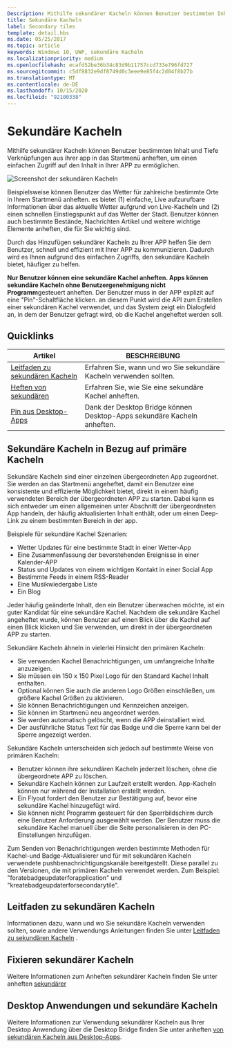 ```yaml
---
Description: Mithilfe sekundärer Kacheln können Benutzer bestimmten Inhalt und Tiefe Verknüpfungen aus ihrer app in das Startmenü anheften, um einen einfachen Zugriff auf den Inhalt in Ihrer APP zu ermöglichen.
title: Sekundäre Kacheln
label: Secondary tiles
template: detail.hbs
ms.date: 05/25/2017
ms.topic: article
keywords: Windows 10, UWP, sekundäre Kacheln
ms.localizationpriority: medium
ms.openlocfilehash: ecafd52be36b34c83d9b11757ccd733e796fd727
ms.sourcegitcommit: c5df8832e9df8749d0c3eee9e85f4c2d04f8b27b
ms.translationtype: MT
ms.contentlocale: de-DE
ms.lasthandoff: 10/15/2020
ms.locfileid: "92100338"
---
```

# <a name="secondary-tiles"></a>Sekundäre Kacheln


Mithilfe sekundärer Kacheln können Benutzer bestimmten Inhalt und Tiefe Verknüpfungen aus ihrer app in das Startmenü anheften, um einen einfachen Zugriff auf den Inhalt in Ihrer APP zu ermöglichen.

![Screenshot der sekundären Kacheln](images/secondarytiles.png)

Beispielsweise können Benutzer das Wetter für zahlreiche bestimmte Orte in Ihrem Startmenü anheften. es bietet (1) einfache, Live aufzurufbare Informationen über das aktuelle Wetter aufgrund von Live-Kacheln und (2) einen schnellen Einstiegspunkt auf das Wetter der Stadt. Benutzer können auch bestimmte Bestände, Nachrichten Artikel und weitere wichtige Elemente anheften, die für Sie wichtig sind.

Durch das Hinzufügen sekundärer Kacheln zu Ihrer APP helfen Sie dem Benutzer, schnell und effizient mit Ihrer APP zu kommunizieren. Dadurch wird es Ihnen aufgrund des einfachen Zugriffs, den sekundäre Kacheln bietet, häufiger zu helfen.

**Nur Benutzer können eine sekundäre Kachel anheften. Apps können sekundäre Kacheln ohne Benutzergenehmigung nicht Programm**gesteuert anheften. Der Benutzer muss in der APP explizit auf eine "Pin"-Schaltfläche klicken. an diesem Punkt wird die API zum Erstellen einer sekundären Kachel verwendet, und das System zeigt ein Dialogfeld an, in dem der Benutzer gefragt wird, ob die Kachel angeheftet werden soll.

## <a name="quick-links"></a>Quicklinks

| Artikel | BESCHREIBUNG |
| --- | --- |
| [Leitfaden zu sekundären Kacheln](secondary-tiles-guidance.md) | Erfahren Sie, wann und wo Sie sekundäre Kacheln verwenden sollten. |
| [Heften von sekundären](secondary-tiles-pinning.md) | Erfahren Sie, wie Sie eine sekundäre Kachel anheften. |
| [Pin aus Desktop-Apps](secondary-tiles-desktop-pinning.md) | Dank der Desktop Bridge können Desktop-Apps sekundäre Kacheln anheften. |


## <a name="secondary-tiles-in-relation-to-primary-tiles"></a>Sekundäre Kacheln in Bezug auf primäre Kacheln

Sekundäre Kacheln sind einer einzelnen übergeordneten App zugeordnet. Sie werden an das Startmenü angeheftet, damit ein Benutzer eine konsistente und effiziente Möglichkeit bietet, direkt in einem häufig verwendeten Bereich der übergeordneten APP zu starten. Dabei kann es sich entweder um einen allgemeinen unter Abschnitt der übergeordneten App handeln, der häufig aktualisierten Inhalt enthält, oder um einen Deep-Link zu einem bestimmten Bereich in der app.

Beispiele für sekundäre Kachel Szenarien:

* Wetter Updates für eine bestimmte Stadt in einer Wetter-App
* Eine Zusammenfassung der bevorstehenden Ereignisse in einer Kalender-APP
* Status und Updates von einem wichtigen Kontakt in einer Social App
* Bestimmte Feeds in einem RSS-Reader
* Eine Musikwiedergabe Liste
* Ein Blog

Jeder häufig geänderte Inhalt, den ein Benutzer überwachen möchte, ist ein guter Kandidat für eine sekundäre Kachel. Nachdem die sekundäre Kachel angeheftet wurde, können Benutzer auf einen Blick über die Kachel auf einen Blick klicken und Sie verwenden, um direkt in der übergeordneten APP zu starten.

Sekundäre Kacheln ähneln in vielerlei Hinsicht den primären Kacheln:

* Sie verwenden Kachel Benachrichtigungen, um umfangreiche Inhalte anzuzeigen.
* Sie müssen ein 150 x 150 Pixel Logo für den Standard Kachel Inhalt enthalten.
* Optional können Sie auch die anderen Logo Größen einschließen, um größere Kachel Größen zu aktivieren.
* Sie können Benachrichtigungen und Kennzeichen anzeigen.
* Sie können im Startmenü neu angeordnet werden.
* Sie werden automatisch gelöscht, wenn die APP deinstalliert wird.
* Der ausführliche Status Text für das Badge und die Sperre kann bei der Sperre angezeigt werden.

Sekundäre Kacheln unterscheiden sich jedoch auf bestimmte Weise von primären Kacheln:

* Benutzer können ihre sekundären Kacheln jederzeit löschen, ohne die übergeordnete APP zu löschen.
* Sekundäre Kacheln können zur Laufzeit erstellt werden. App-Kacheln können nur während der Installation erstellt werden.
* Ein Flyout fordert den Benutzer zur Bestätigung auf, bevor eine sekundäre Kachel hinzugefügt wird.
* Sie können nicht Programm gesteuert für den Sperrbildschirm durch eine Benutzer Anforderung ausgewählt werden. Der Benutzer muss die sekundäre Kachel manuell über die Seite personalisieren in den PC-Einstellungen hinzufügen.

Zum Senden von Benachrichtigungen werden bestimmte Methoden für Kachel-und Badge-Aktualisierer und für mit sekundären Kacheln verwendete pushbenachrichtigungskanäle bereitgestellt. Diese parallel zu den Versionen, die mit primären Kacheln verwendet werden. Zum Beispiel: "foratebadgeupdaterforapplication" und "kreatebadgeupdaterforsecondarytile".


## <a name="guidance-on-secondary-tiles"></a>Leitfaden zu sekundären Kacheln
Informationen dazu, wann und wo Sie sekundäre Kacheln verwenden sollten, sowie andere Verwendungs Anleitungen finden Sie unter [Leitfaden zu sekundären Kacheln](secondary-tiles-guidance.md) .


## <a name="pinning-secondary-tiles"></a>Fixieren sekundärer Kacheln
Weitere Informationen zum Anheften sekundärer Kacheln finden Sie unter anheften [sekundärer](secondary-tiles-pinning.md)


## <a name="desktop-applications-and-secondary-tiles"></a>Desktop Anwendungen und sekundäre Kacheln
Weitere Informationen zur Verwendung sekundärer Kacheln aus Ihrer Desktop Anwendung über die Desktop Bridge finden Sie unter anheften [von sekundären Kacheln aus Desktop-Apps](secondary-tiles-desktop-pinning.md).
